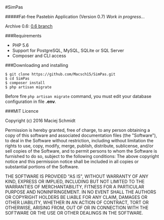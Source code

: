 #SimPas

#####Fat-free Pastebin Application
(Version 0.7) *Work in progress...*

Archive 0.6: [0.6 branch](https://github.com/Macsch15/SimPas/tree/archive)

###Requirements
- PHP 5.6
- Support for PostgreSQL, MySQL, SQLite or SQL Server
- Composer and CLI access

###Downloading and installing
```
$ git clone https://github.com/Macsch15/SimPas.git
$ cd SimPas
$ composer install
$ php artisan migrate
```

Before fire ```php artisan migrate``` command, you must edit your database configuration in file **.env**.

###MIT Licence

Copyright (c) 2016 Maciej Schmidt

Permission is hereby granted, free of charge, to any person obtaining a copy 
of this software and associated documentation files (the "Software"), to deal
in the Software without restriction, including without limitation the rights
to use, copy, modify, merge, publish, distribute, sublicense, and/or sell
copies of the Software, and to permit persons to whom the Software is furnished
to do so, subject to the following conditions:
The above copyright notice and this permission notice shall be included in all
copies or substantial portions of the Software.

THE SOFTWARE IS PROVIDED "AS IS", WITHOUT WARRANTY OF ANY KIND, EXPRESS OR
IMPLIED, INCLUDING BUT NOT LIMITED TO THE WARRANTIES OF MERCHANTABILITY,
FITNESS FOR A PARTICULAR PURPOSE AND NONINFRINGEMENT. IN NO EVENT SHALL THE
AUTHORS OR COPYRIGHT HOLDERS BE LIABLE FOR ANY CLAIM, DAMAGES OR OTHER
LIABILITY, WHETHER IN AN ACTION OF CONTRACT, TORT OR OTHERWISE, ARISING FROM,
OUT OF OR IN CONNECTION WITH THE SOFTWARE OR THE USE OR OTHER DEALINGS IN
THE SOFTWARE.
